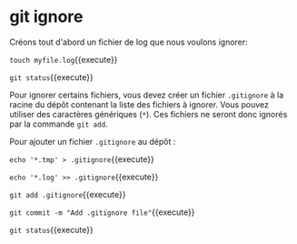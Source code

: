 # git ignore

Créons tout d'abord un fichier de log que nous voulons ignorer:

`touch myfile.log`{{execute}}

`git status`{{execute}}

Pour ignorer certains fichiers, vous devez créer un fichier `.gitignore` à la racine du dépôt contenant la liste des fichiers à ignorer. Vous pouvez utiliser des caractères génériques (`*`). Ces fichiers ne seront donc ignorés par la commande `git add`.

Pour ajouter un fichier `.gitignore` au dépôt :

`echo '*.tmp' > .gitignore`{{execute}}

`echo '*.log' >> .gitignore`{{execute}}

`git add .gitignore`{{execute}}

`git commit -m "Add .gitignore file"`{{execute}}

`git status`{{execute}}
